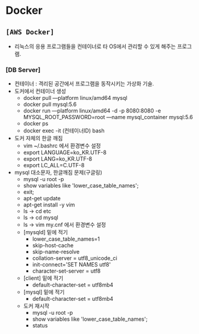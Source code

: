 # Docker

## `[AWS Docker]`
* 리눅스의 응용 프로그램들을 컨테이너로 타 OS에서 관리할 수 있게 해주는 프로그램.

### [DB Server]
* 컨테이너 : 격리된 공간에서 프로그램을 동작시키는 가상화 기술.
* 도커에서 컨테이너 생성
  * docker pull —platform linux/amd64 mysql
  * docker pull mysql:5.6
  * docker run —platform linux/amd64 -d -p 8080:8080 -e MYSQL_ROOT_PASSWORD=root —name mysql_container mysql:5.6
  * docker ps
  * docker exec -it (컨테이너ID) bash
* 도커 자체의 한글 깨짐
  * vim ~/.bashrc 에서 환경변수 설정
  * export LANGUAGE=ko_KR.UTF-8 
  * export LANG=ko_KR.UTF-8
  * export LC_ALL=C.UTF-8
* mysql 대소문자, 한글깨짐 문제(구글링)
  * mysql -u root -p
  * show variables like 'lower_case_table_names';
  * exit;
  * apt-get update 
  * apt-get install -y vim
  * ls -> cd etc
  * ls -> cd mysql
  * ls -> vim my.cnf 에서 환경변수 설정
  * [mysqld] 밑에 적기
    * lower_case_table_names=1
    * skip-host-cache
    * skip-name-resolve
    * collation-server = utf8_unicode_ci 
    * init-connect='SET NAMES utf8' 
    * character-set-server = utf8
  * [client] 밑에 적기
    * default-character-set = utf8mb4 
  * [mysql] 밑에 적기
    * default-character-set = utf8mb4 
  * 도커 재시작
    * mysql -u root -p
    * show variables like 'lower_case_table_names';
    * status